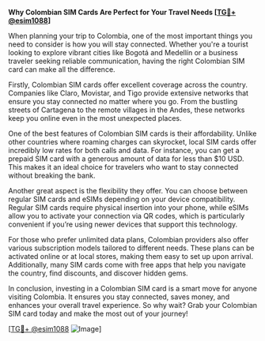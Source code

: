 **Why Colombian SIM Cards Are Perfect for Your Travel Needs [[TG💪+ @esim1088](https://t.me/s/esim1088)]**

When planning your trip to Colombia, one of the most important things you need to consider is how you will stay connected. Whether you're a tourist looking to explore vibrant cities like Bogotá and Medellín or a business traveler seeking reliable communication, having the right Colombian SIM card can make all the difference.

Firstly, Colombian SIM cards offer excellent coverage across the country. Companies like Claro, Movistar, and Tigo provide extensive networks that ensure you stay connected no matter where you go. From the bustling streets of Cartagena to the remote villages in the Andes, these networks keep you online even in the most unexpected places.

One of the best features of Colombian SIM cards is their affordability. Unlike other countries where roaming charges can skyrocket, local SIM cards offer incredibly low rates for both calls and data. For instance, you can get a prepaid SIM card with a generous amount of data for less than $10 USD. This makes it an ideal choice for travelers who want to stay connected without breaking the bank.

Another great aspect is the flexibility they offer. You can choose between regular SIM cards and eSIMs depending on your device compatibility. Regular SIM cards require physical insertion into your phone, while eSIMs allow you to activate your connection via QR codes, which is particularly convenient if you’re using newer devices that support this technology.

For those who prefer unlimited data plans, Colombian providers also offer various subscription models tailored to different needs. These plans can be activated online or at local stores, making them easy to set up upon arrival. Additionally, many SIM cards come with free apps that help you navigate the country, find discounts, and discover hidden gems.

In conclusion, investing in a Colombian SIM card is a smart move for anyone visiting Colombia. It ensures you stay connected, saves money, and enhances your overall travel experience. So why wait? Grab your Colombian SIM card today and make the most out of your journey! 

[[TG💪+ @esim1088](https://t.me/s/esim1088) ![Image](https://i.postimg.cc/Y0z9fWf4/image.png)]